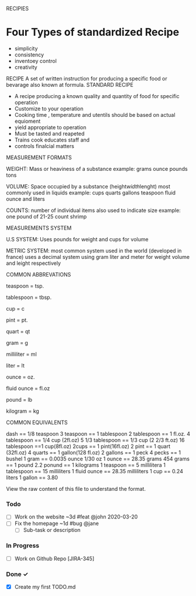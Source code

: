 RECIPIES

# Four Types of standardized Recipe

- simplicity
- consistency
- inventoey control
- creativity

RECIPE
 A set of written instruction for producing a specific food or bevarage also known at formula.
 STANDARD RECIPE
- A recipe producing a known quality and quantity of food for specific operation 
- Customize to your operation 
- Cooking time , temperature and utentils should be based on actual equioment 
- yield appropriate to operation
- Must be tasted and reapeted 
- Trains cook educates staff and 
- controls finalcial matters

MEASUREMENT FORMATS   

WEIGHT: Mass or heaviness of a substance 
 example:    grams ounce pounds tons
 
 VOLUME: Space occupied by a substance (height*width*lenght) most commonly used in liquids 
example:     cups quarts gallons teaspoon fluid ounce and liters

COUNTS:  number of individual items also used to indicate size
example: one pound of 21-25 count shrimp

MEASUREMENTS SYSTEM

U.S SYSTEM:   Uses pounds for weight and cups for volume 

METRIC SYSTEM:   most common system used in the world (developed in france) uses a decimal system using gram liter and meter for weight volume and leight respectively


COMMON ABBREVATIONS 

teaspoon   =   tsp.

tablespoon   =   tbsp.

cup   =   c

pint   =  pt.

quart   =   qt

gram   =   g

milliliter   =   ml

liter   =   lt

ounce   =   oz.

fluid ounce   =   fl.oz

pound   =   lb

kilogram   =   kg


COMMON EQUIVALENTS

dash == 1/8 teaspoon
3 teaspoon == 1 tablespoon 
2 tablespoon == 1 fl.oz.
4 tablespoon == 1/4 cup (2fl.oz)
5 1/3 tablespoon == 1/3 cup (2 2/3 ft.oz)
 16 tablespoon ==1 cup(8fl.oz)
2cups == 1 pint(16fl.oz)
2 pint == 1 quart (32fl.oz)
4 quarts == 1 gallon(128 fl.oz)
2 gallons == 1 peck
4 pecks == 1 bushel
1 gram == 0.0035 ounce 1/30 oz
1 ounce == 28.35 grams 
454 grams == 1 pound
2.2 ponund == 1 kilograms
1 teaspoon == 5 millilitera
1 tablespoon == 15 milliliters
1 fluid ounce == 28.35 milliliters
1 cup == 0.24 liters
1 gallon == 3.80

















View the raw content of this file to understand the format.

### Todo

- [ ] Work on the website ~3d #feat @john 2020-03-20  
- [ ] Fix the homepage ~1d #bug @jane  
  - [ ] Sub-task or description  

### In Progress

- [ ] Work on Github Repo [JIRA-345]  

### Done ✓

- [x] Create my first TODO.md  
